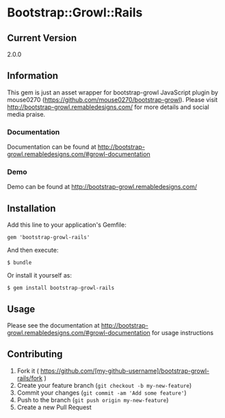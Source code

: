 # Bootstrap::Growl::Rails

## Current Version

2.0.0

## Information

This gem is just an asset wrapper for bootstrap-growl JavaScript plugin by mouse0270 (https://github.com/mouse0270/bootstrap-growl). Please visit http://bootstrap-growl.remabledesigns.com/ for more details and social media praise.

### Documentation

Documentation can be found at http://bootstrap-growl.remabledesigns.com/#growl-documentation

### Demo

Demo can be found at http://bootstrap-growl.remabledesigns.com/

## Installation

Add this line to your application's Gemfile:

    gem 'bootstrap-growl-rails'

And then execute:

    $ bundle

Or install it yourself as:

    $ gem install bootstrap-growl-rails

## Usage

Please see the documentation at http://bootstrap-growl.remabledesigns.com/#growl-documentation for usage instructions

## Contributing

1. Fork it ( https://github.com/[my-github-username]/bootstrap-growl-rails/fork )
2. Create your feature branch (`git checkout -b my-new-feature`)
3. Commit your changes (`git commit -am 'Add some feature'`)
4. Push to the branch (`git push origin my-new-feature`)
5. Create a new Pull Request
